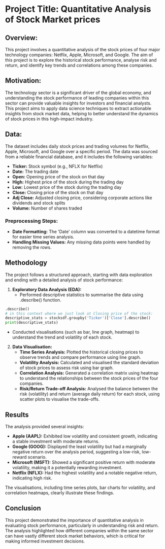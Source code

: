 # Project Title: Quantitative Analysis of Stock Market prices

## Overview:
This project involves a quantitative analysis of the stock prices of four major technology companies: Netflix, Apple, Microsoft, and Google. The aim of this project is to explore the historical stock performance, analyse risk and return, and identify key trends and correlations among these companies.

## Motivation:
The technology sector is a significant driver of the global economy, and understanding the stock performance of leading companies within this sector can provide valuable insights for investors and financial analysts. This project aims to apply data science techniques to extract actionable insights from stock market data, helping to better understand the dynamics of stock prices in this high-impact industry.

## Data:
The dataset includes daily stock prices and trading volumes for Netflix, Apple, Microsoft, and Google over a specific period. The data was sourced from a reliable financial database, and it includes the following variables:
- **Ticker:** Stock symbol (e.g., NFLX for Netflix)
- **Date:** The trading date
- **Open:** Opening price of the stock on that day
- **High:** Highest price of the stock during the trading day
- **Low:** Lowest price of the stock during the trading day
- **Close:** Closing price of the stock on that day
- **Adj Close:** Adjusted closing price, considering corporate actions like dividends and stock splits
- **Volume:** Number of shares traded

### Preprocessing Steps:
- **Date Formatting:** The 'Date' column was converted to a datetime format for easier time series analysis.
- **Handling Missing Values:** Any missing data points were handled by removing the rows.

## Methodology
The project follows a structured approach, starting with data exploration and ending with a detailed analysis of stock performance:

1. **Exploratory Data Analysis (EDA):** 
   - Performed descriptive statistics to summarise the data using .describe() function. 
  ```python
.describe()
# in this context where we just look at Closing price of the stock:
descriptive_stats = stocksdf.groupby('Ticker')['Close'].describe() 
print(descriptive_stats)
```
   - Conducted visualisations (such as bar, line graph, heatmap) to understand the trend and volatility of each stock.

2. **Data Visualisation:**
   - **Time Series Analysis:** Plotted the historical closing prices to observe trends and compare performance using line graph.
   - **Volatility Analysis:** Calculated and visualised the standard deviation of stock prices to assess risk using bar graph.
   - **Correlation Analysis:** Generated a correlation matrix using heatmap to understand the relationships between the stock prices of the four companies.
   - **Risk/Return Trade-off Analysis:** Analysed the balance between the risk (volatility) and return (average daily return) for each stock, using scatter plots to visualise the trade-offs.

## Results
The analysis provided several insights:

- **Apple (AAPL):** Exhibited low volatility and consistent growth, indicating a stable investment with moderate returns.
- **Google (GOOG):** Displayed the least volatility but had a marginally negative return over the analysis period, suggesting a low-risk, low-reward scenario.
- **Microsoft (MSFT):** Showed a significant positive return with moderate volatility, making it a potentially rewarding investment.
- **Netflix (NFLX):** Had the highest volatility and a notable negative return, indicating high risk.

The visualisations, including time series plots, bar charts for volatility, and correlation heatmaps, clearly illustrate these findings.

## Conclusion
This project demonstrated the importance of quantitative analysis in evaluating stock performance, particularly in understanding risk and return. The analysis highlighted how different companies within the same sector can have vastly different stock market behaviors, which is critical for making informed investment decisions. 
